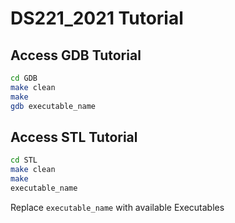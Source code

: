 # DS221_2021 Tutorial

## Access GDB Tutorial
```bash
cd GDB
make clean 
make
gdb executable_name
```
## Access STL Tutorial
```bash
cd STL
make clean 
make
executable_name
```
Replace `executable_name` with available Executables